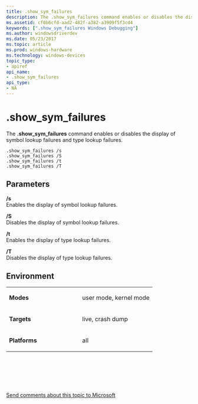 ```yaml
---
title: .show_sym_failures
description: The .show_sym_failures command enables or disables the display of symbol lookup failures and type lookup failures.
ms.assetid: cf0b6cfd-aad2-482f-a382-a3909f5f3cd4
keywords: [".show_sym_failures Windows Debugging"]
ms.author: windowsdriverdev
ms.date: 05/23/2017
ms.topic: article
ms.prod: windows-hardware
ms.technology: windows-devices
topic_type:
- apiref
api_name:
- .show_sym_failures
api_type:
- NA
---
```


# .show\_sym\_failures


The **.show\_sym\_failures** command enables or disables the display of symbol lookup failures and type lookup failures.

```
.show_sym_failures /s 
.show_sym_failures /S
.show_sym_failures /t
.show_sym_failures /T
```

## <span id="Parameters"></span><span id="parameters"></span><span id="PARAMETERS"></span>Parameters


<span id="________s______"></span><span id="________S______"></span> **/s**   
Enables the display of symbol lookup failures.

<span id="________S______"></span><span id="________s______"></span> **/S**   
Disables the display of symbol lookup failures.

<span id="________t______"></span><span id="________T______"></span> **/t**   
Enables the display of type lookup failures.

<span id="________T______"></span><span id="________t______"></span> **/T**   
Disables the display of type lookup failures.

## <span id="Environment"></span><span id="environment"></span><span id="ENVIRONMENT"></span>Environment


<table>
<colgroup>
<col width="50%" />
<col width="50%" />
</colgroup>
<tbody>
<tr class="odd">
<td align="left"><p><strong>Modes</strong></p></td>
<td align="left"><p>user mode, kernel mode</p></td>
</tr>
<tr class="even">
<td align="left"><p><strong>Targets</strong></p></td>
<td align="left"><p>live, crash dump</p></td>
</tr>
<tr class="odd">
<td align="left"><p><strong>Platforms</strong></p></td>
<td align="left"><p>all</p></td>
</tr>
</tbody>
</table>

 

 

 

[Send comments about this topic to Microsoft](mailto:wsddocfb@microsoft.com?subject=Documentation%20feedback%20[debugger\debugger]:%20.show_sym_failures%20%20RELEASE:%20%285/15/2017%29&body=%0A%0APRIVACY%20STATEMENT%0A%0AWe%20use%20your%20feedback%20to%20improve%20the%20documentation.%20We%20don't%20use%20your%20email%20address%20for%20any%20other%20purpose,%20and%20we'll%20remove%20your%20email%20address%20from%20our%20system%20after%20the%20issue%20that%20you're%20reporting%20is%20fixed.%20While%20we're%20working%20to%20fix%20this%20issue,%20we%20might%20send%20you%20an%20email%20message%20to%20ask%20for%20more%20info.%20Later,%20we%20might%20also%20send%20you%20an%20email%20message%20to%20let%20you%20know%20that%20we've%20addressed%20your%20feedback.%0A%0AFor%20more%20info%20about%20Microsoft's%20privacy%20policy,%20see%20http://privacy.microsoft.com/default.aspx. "Send comments about this topic to Microsoft")




